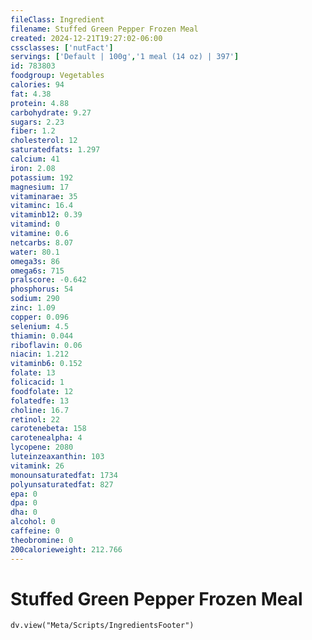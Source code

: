 ```yaml
---
fileClass: Ingredient
filename: Stuffed Green Pepper Frozen Meal
created: 2024-12-21T19:27:02-06:00
cssclasses: ['nutFact']
servings: ['Default | 100g','1 meal (14 oz) | 397']
id: 783803
foodgroup: Vegetables
calories: 94
fat: 4.38
protein: 4.88
carbohydrate: 9.27
sugars: 2.23
fiber: 1.2
cholesterol: 12
saturatedfats: 1.297
calcium: 41
iron: 2.08
potassium: 192
magnesium: 17
vitaminarae: 35
vitaminc: 16.4
vitaminb12: 0.39
vitamind: 0
vitamine: 0.6
netcarbs: 8.07
water: 80.1
omega3s: 86
omega6s: 715
pralscore: -0.642
phosphorus: 54
sodium: 290
zinc: 1.09
copper: 0.096
selenium: 4.5
thiamin: 0.044
riboflavin: 0.06
niacin: 1.212
vitaminb6: 0.152
folate: 13
folicacid: 1
foodfolate: 12
folatedfe: 13
choline: 16.7
retinol: 22
carotenebeta: 158
carotenealpha: 4
lycopene: 2080
luteinzeaxanthin: 103
vitamink: 26
monounsaturatedfat: 1734
polyunsaturatedfat: 827
epa: 0
dpa: 0
dha: 0
alcohol: 0
caffeine: 0
theobromine: 0
200calorieweight: 212.766
---
```


# Stuffed Green Pepper Frozen Meal

```dataviewjs
dv.view("Meta/Scripts/IngredientsFooter")
```